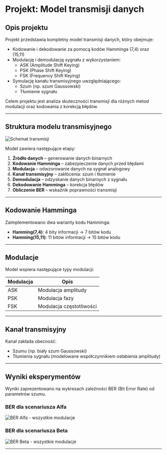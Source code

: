 # Projekt: Model transmisji danych

## Opis projektu

Projekt przedstawia kompletny model transmisji danych, który obejmuje:

- Kodowanie i dekodowanie za pomocą kodów Hamminga (7,4) oraz (15,11)
- Modulację i demodulację sygnału z wykorzystaniem:
  - ASK (Amplitude Shift Keying)
  - PSK (Phase Shift Keying)
  - FSK (Frequency Shift Keying)
- Symulację kanału transmisyjnego uwzględniającego:
  - Szum (np. szum Gaussowski)
  - Tłumienie sygnału

Celem projektu jest analiza skuteczności transmisji dla różnych metod modulacji oraz kodowania z korekcją błędów.

---

## Struktura modelu transmisyjnego

![Schemat transmisji](diagram.png)

Model zawiera następujące etapy:
1. **Źródło danych** – generowanie danych binarnych
2. **Kodowanie Hamminga** – zabezpieczenie danych przed błędami
3. **Modulacja** – odwzorowanie danych na sygnał analogowy
4. **Kanał transmisyjny** – zakłócenia: szum i tłumienie
5. **Demodulacja** – odzyskanie danych binarnych z sygnału
6. **Dekodowanie Hamminga** – korekcja błędów
7. **Obliczenie BER** – wskaźnik poprawności transmisji

---

## Kodowanie Hamminga

Zaimplementowano dwa warianty kodu Hamminga:
- **Hamming(7,4)**: 4 bity informacji → 7 bitów kodu
- **Hamming(15,11)**: 11 bitów informacji → 15 bitów kodu

---

## Modulacje

Model wspiera następujące typy modulacji:

| Modulacja | Opis |
|-----------|------|
| ASK       | Modulacja amplitudy |
| PSK       | Modulacja fazy       |
| FSK       | Modulacja częstotliwości |

---

## Kanał transmisyjny

Kanał zakłada obecność:
- Szumu (np. biały szum Gaussowski)
- Tłumienia sygnału (modelowane współczynnikiem osłabienia amplitudy)

---

## Wyniki eksperymentów

Wyniki zaprezentowano na wykresach zależności BER (Bit Error Rate) od parametrów szumu.

### BER dla scenariusza Alfa

![BER Alfa - wszystkie modulacje](ber_alfa_wszystkie_modulacje.png)

### BER dla scenariusza Beta

![BER Beta - wszystkie modulacje](ber_beta_wszystkie_modulacje.png)

---
